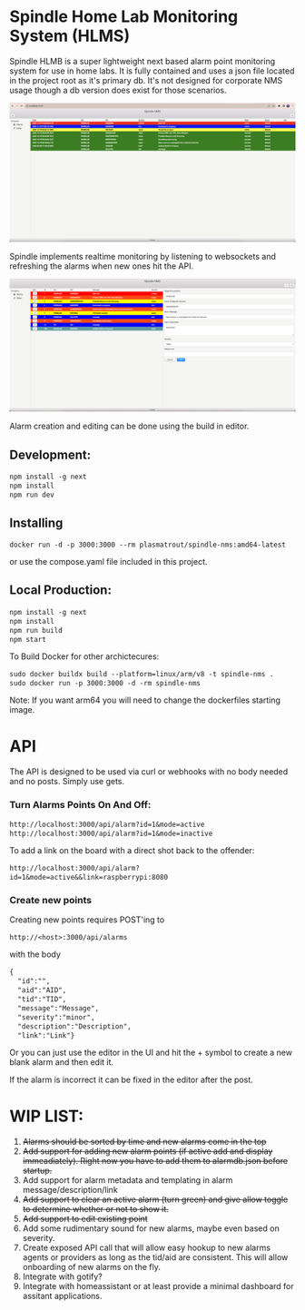 # Spindle Home Lab Monitoring System (HLMS)
Spindle HLMB is a super lightweight next based alarm point monitoring system for use in home labs. It is fully contained and uses a json file located in the project
root as it's primary db. It's not designed for corporate NMS usage though a db version does exist for those scenarios.

![image](normalscreen.png)

Spindle implements realtime monitoring by listening to websockets and refreshing the alarms when new ones hit the API.

![image](editor.png)

Alarm creation and editing can be done using the build in editor.

## Development:
```
npm install -g next
npm install
npm run dev 
```

## Installing
```
docker run -d -p 3000:3000 --rm plasmatrout/spindle-nms:amd64-latest 
```
or use the compose.yaml file included in this project.

## Local Production:
```
npm install -g next
npm install
npm run build
npm start
```

To Build Docker for other archictecures: 
```
sudo docker buildx build --platform=linux/arm/v8 -t spindle-nms .
sudo docker run -p 3000:3000 -d -rm spindle-nms
```
Note: If you want arm64 you will need to change the dockerfiles starting image.

# API
The API is designed to be used via curl or webhooks with no body needed and no posts. Simply use gets.

### Turn Alarms Points On And Off:
```
http://localhost:3000/api/alarm?id=1&mode=active
http://localhost:3000/api/alarm?id=1&mode=inactive
```
To add a link on the board with a direct shot back to the offender:
```
http://localhost:3000/api/alarm?id=1&mode=active&&link=raspberrypi:8080
```
### Create new points
Creating new points requires POST'ing to 
```
http://<host>:3000/api/alarms
```
with the body
```
{
  "id":"",
  "aid":"AID",
  "tid":"TID",
  "message":"Message",
  "severity":"minor",
  "description":"Description",
  "link":"Link"}
```
Or you can just use the editor in the UI and hit the + symbol to create a new blank alarm and then edit it.

If the alarm is incorrect it can be fixed in the editor after the post.

# WIP LIST:
1. ~~Alarms should be sorted by time and new alarms come in the top~~
1. ~~Add support for adding new alarm points (if active add and display immeadiately). Right now you have to add them to alarmdb.json before startup.~~
1. Add support for alarm metadata and templating in alarm message/description/link
1. ~~Add support to clear an active alarm (turn green) and give allow toggle to determine whether or not to show it.~~
1. ~~Add support to edit existing point~~
1. Add some rudimentary sound for new alarms, maybe even based on severity.
1. Create exposed API call that will allow easy hookup to new alarms agents or providers as long as the tid/aid are consistent.
This will allow onboarding of new alarms on the fly.
1. Integrate with gotify?
1. Integrate with homeassistant or at least provide a minimal dashboard for assitant applications.


